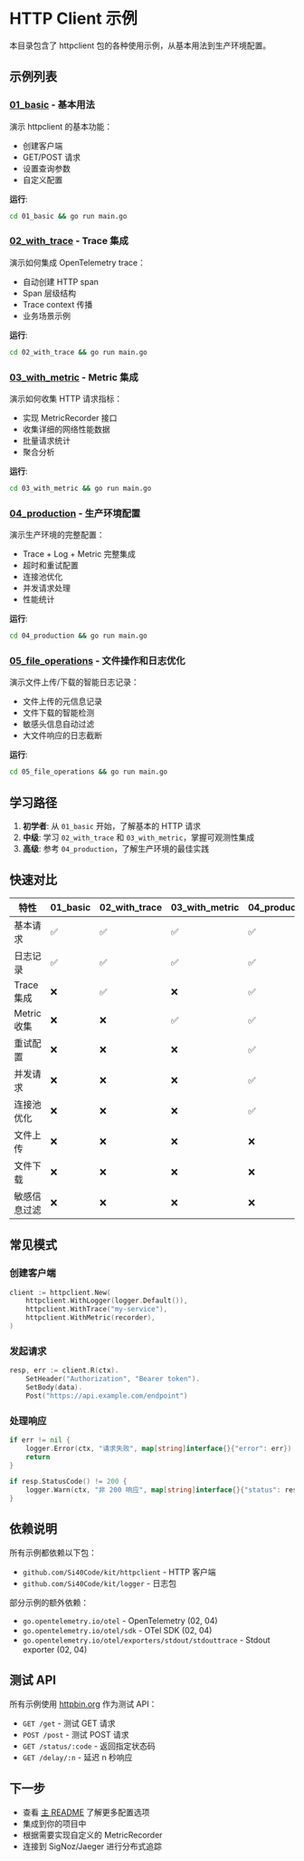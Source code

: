 # HTTP Client 示例

本目录包含了 httpclient 包的各种使用示例，从基本用法到生产环境配置。

## 示例列表

### [01_basic](01_basic/) - 基本用法

演示 httpclient 的基本功能：
- 创建客户端
- GET/POST 请求
- 设置查询参数
- 自定义配置

**运行**:
```bash
cd 01_basic && go run main.go
```

### [02_with_trace](02_with_trace/) - Trace 集成

演示如何集成 OpenTelemetry trace：
- 自动创建 HTTP span
- Span 层级结构
- Trace context 传播
- 业务场景示例

**运行**:
```bash
cd 02_with_trace && go run main.go
```

### [03_with_metric](03_with_metric/) - Metric 集成

演示如何收集 HTTP 请求指标：
- 实现 MetricRecorder 接口
- 收集详细的网络性能数据
- 批量请求统计
- 聚合分析

**运行**:
```bash
cd 03_with_metric && go run main.go
```

### [04_production](04_production/) - 生产环境配置

演示生产环境的完整配置：
- Trace + Log + Metric 完整集成
- 超时和重试配置
- 连接池优化
- 并发请求处理
- 性能统计

**运行**:
```bash
cd 04_production && go run main.go
```

### [05_file_operations](05_file_operations/) - 文件操作和日志优化

演示文件上传/下载的智能日志记录：
- 文件上传的元信息记录
- 文件下载的智能检测
- 敏感头信息自动过滤
- 大文件响应的日志截断

**运行**:
```bash
cd 05_file_operations && go run main.go
```

## 学习路径

1. **初学者**: 从 `01_basic` 开始，了解基本的 HTTP 请求
2. **中级**: 学习 `02_with_trace` 和 `03_with_metric`，掌握可观测性集成
3. **高级**: 参考 `04_production`，了解生产环境的最佳实践

## 快速对比

| 特性 | 01_basic | 02_with_trace | 03_with_metric | 04_production | 05_file_operations |
|------|----------|---------------|----------------|---------------|--------------------|
| 基本请求 | ✅ | ✅ | ✅ | ✅ | ✅ |
| 日志记录 | ✅ | ✅ | ✅ | ✅ | ✅ |
| Trace 集成 | ❌ | ✅ | ❌ | ✅ | ❌ |
| Metric 收集 | ❌ | ❌ | ✅ | ✅ | ❌ |
| 重试配置 | ❌ | ❌ | ❌ | ✅ | ❌ |
| 并发请求 | ❌ | ❌ | ❌ | ✅ | ❌ |
| 连接池优化 | ❌ | ❌ | ❌ | ✅ | ❌ |
| 文件上传 | ❌ | ❌ | ❌ | ❌ | ✅ |
| 文件下载 | ❌ | ❌ | ❌ | ❌ | ✅ |
| 敏感信息过滤 | ❌ | ❌ | ❌ | ❌ | ✅ |

## 常见模式

### 创建客户端

```go
client := httpclient.New(
    httpclient.WithLogger(logger.Default()),
    httpclient.WithTrace("my-service"),
    httpclient.WithMetric(recorder),
)
```

### 发起请求

```go
resp, err := client.R(ctx).
    SetHeader("Authorization", "Bearer token").
    SetBody(data).
    Post("https://api.example.com/endpoint")
```

### 处理响应

```go
if err != nil {
    logger.Error(ctx, "请求失败", map[string]interface{}{"error": err})
    return
}

if resp.StatusCode() != 200 {
    logger.Warn(ctx, "非 200 响应", map[string]interface{}{"status": resp.StatusCode()})
}
```

## 依赖说明

所有示例都依赖以下包：
- `github.com/Si40Code/kit/httpclient` - HTTP 客户端
- `github.com/Si40Code/kit/logger` - 日志包

部分示例的额外依赖：
- `go.opentelemetry.io/otel` - OpenTelemetry (02, 04)
- `go.opentelemetry.io/otel/sdk` - OTel SDK (02, 04)
- `go.opentelemetry.io/otel/exporters/stdout/stdouttrace` - Stdout exporter (02, 04)

## 测试 API

所有示例使用 [httpbin.org](https://httpbin.org) 作为测试 API：
- `GET /get` - 测试 GET 请求
- `POST /post` - 测试 POST 请求
- `GET /status/:code` - 返回指定状态码
- `GET /delay/:n` - 延迟 n 秒响应

## 下一步

- 查看 [主 README](../README.md) 了解更多配置选项
- 集成到你的项目中
- 根据需要实现自定义的 MetricRecorder
- 连接到 SigNoz/Jaeger 进行分布式追踪

